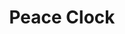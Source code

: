 ---
title: Peace Clock
ongoing: false
years: 2019
link: https://v1.left.gallery/peace-clock/index.html
description: >
  Designed by Zak Jensen and programmed by me, a peace clock screensaver. Included in [Der Zyklus: Formenverwandler](https://left.gallery/exhibition/der-zyklus-formenverwandler), a show curated by Sam Hart and Harm van den Dorpel at Full Node Berlin.
---